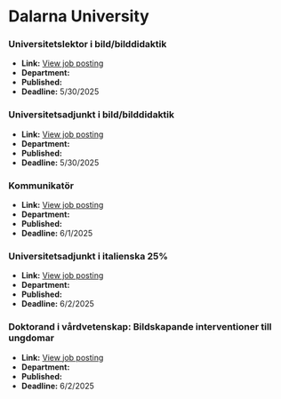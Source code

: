 # Dalarna University

### Universitetslektor i bild/bilddidaktik
- **Link:** [View job posting](https://www.du.se/en/about-du/career-opportunities/vacant-positions/vacant-position/?job=2538)
- **Department:** 
- **Published:** 
- **Deadline:** 5/30/2025

### Universitetsadjunkt i bild/bilddidaktik
- **Link:** [View job posting](https://www.du.se/en/about-du/career-opportunities/vacant-positions/vacant-position/?job=2539)
- **Department:** 
- **Published:** 
- **Deadline:** 5/30/2025

### Kommunikatör
- **Link:** [View job posting](https://www.du.se/en/about-du/career-opportunities/vacant-positions/vacant-position/?job=2579)
- **Department:** 
- **Published:** 
- **Deadline:** 6/1/2025

### Universitetsadjunkt i italienska 25%
- **Link:** [View job posting](https://www.du.se/en/about-du/career-opportunities/vacant-positions/vacant-position/?job=2564)
- **Department:** 
- **Published:** 
- **Deadline:** 6/2/2025

### Doktorand i vårdvetenskap:  Bildskapande interventioner till ungdomar
- **Link:** [View job posting](https://www.du.se/en/about-du/career-opportunities/vacant-positions/vacant-position/?job=2576)
- **Department:** 
- **Published:** 
- **Deadline:** 6/2/2025

